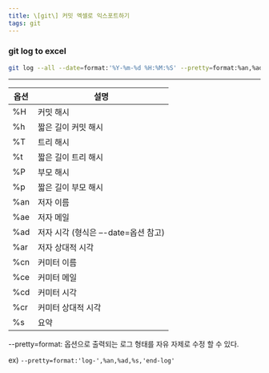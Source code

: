 ```yaml
---
title: \[git\] 커밋 엑셀로 익스포트하기
tags: git
---
```



### git log to excel

```sh
git log --all --date=format:'%Y-%m-%d %H:%M:%S' --pretty=format:%an,%ad,%s > ./history.csv
```

<!--more-->

---

| 옵션 | 설명 |
| --- | --- |
| %H | 커밋 해시 |
| %h | 짧은 길이 커밋 해시 |
| %T | 트리 해시 |
| %t | 짧은 길이 트리 해시 |
| %P | 부모 해시 |
| %p | 짧은 길이 부모 해시 |
| %an | 저자 이름 |
| %ae | 저자 메일 |
| %ad | 저자 시각 (형식은 –-date=옵션 참고) |
| %ar | 저자 상대적 시각 |
| %cn | 커미터 이름 |
| %ce | 커미터 메일 |
| %cd | 커미터 시각 |
| %cr | 커미터 상대적 시각 |
| %s | 요약 |

--pretty=format:  옵션으로 출력되는 로그 형태를 자유 자제로 수정 할 수 있다.

 
ex) ```--pretty=format:'log-',%an,%ad,%s,'end-log'```







